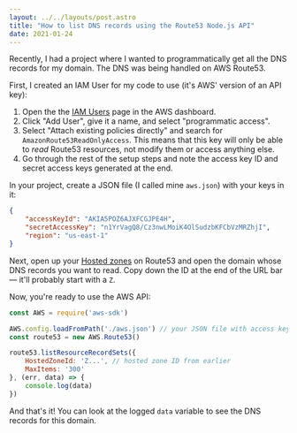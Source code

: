 ```yaml
---
layout: ../../layouts/post.astro
title: "How to list DNS records using the Route53 Node.js API"
date: 2021-01-24
---
```

Recently, I had a project where I wanted to programmatically get all the DNS records for my domain. The DNS was being handled on AWS Route53. 

First, I created an IAM User for my code to use (it's AWS' version of an API key): 

1. Open the the [IAM Users](https://console.aws.amazon.com/iam/home#/users) page in the AWS dashboard. 
2. Click "Add User", give it a name, and select "programmatic access". 
3. Select "Attach existing policies directly" and search for `AmazonRoute53ReadOnlyAccess`. This means that this key will only be able to _read_ Route53 resources, not modify them or access anything else. 
4. Go through the rest of the setup steps and note the access key ID and secret access keys generated at the end. 

In your project, create a JSON file (I called mine `aws.json`) with your keys in it: 

```json
{
    "accessKeyId": "AKIA5POZ6AJXFCGJPE4H",
    "secretAccessKey": "n1YrVagQ8/Cz3nwLMoiK4OlSudzbKFCbVzMRZhjI",
    "region": "us-east-1"
}
```

Next, open up your [Hosted zones](https://console.aws.amazon.com/route53/v2/hostedzones#) on Route53 and open the domain whose DNS records you want to read. Copy down the ID at the end of the URL bar — it'll probably start with a `Z`. 

Now, you're ready to use the AWS API: 

```javascript
const AWS = require('aws-sdk')

AWS.config.loadFromPath('./aws.json') // your JSON file with access keys
const route53 = new AWS.Route53()

route53.listResourceRecordSets({
    HostedZoneId: 'Z...', // hosted zone ID from earlier
    MaxItems: '300'
}, (err, data) => {
    console.log(data)
})
```

And that's it! You can look at the logged `data` variable to see the DNS records for this domain. 
